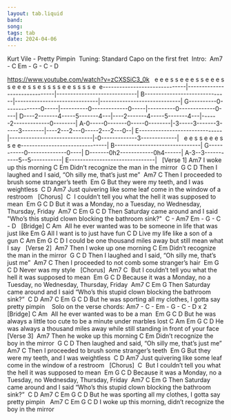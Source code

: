```yaml
---
layout: tab.liquid
band:
song:
tags: tab
date: 2024-04-06
---
```

Kurt Vile - Pretty Pimpin
 Tuning: Standard Capo on the first fret  Intro:  Am7 - C Em - G - C - D

https://www.youtube.com/watch?v=zCXSSiC3_0k
  e  e  e  s s  e  e  e  s s     e  e  e  s s  e  e  e  s s     e  s s s s e  e  s s s s e     e------------------------------|------------------------------|-----------------------------| B------------------------------|------------------------------|-----------------------------| G----------0-------------0-----|----------0-------------0-----|----------0-------------0----| D----2-------4-----5-------4---|----2-------4-----5-------4---|------2-------------0--------| A-0-----0-------0-----0--------|-3-----3-------3-----3--------|----2---2---0-----2---2---0--| E------------------------------|------------------------------|-0-------------3-------------|    e  e  s s e    e  e  s s e e-------------------------------| B-------------------------------| G-----------0--------------0----| D-------0h2------------0h4------| A-3--3-----------5--5-----------| E-------------------------------|
  [Verse 1] Am7 I woke up this morning C                               Em Didn’t recognize the man in the mirror        G                  C             D Then I laughed and I said, “Oh silly me, that’s just me”      Am7            C Then I proceeded to brush some stranger’s teeth               Em                  G But they were my teeth, and I was weightless      C                   D                            Am7 Just quivering like some leaf come in the window of a restroom   [Chorus]                              C          I couldn’t tell you what the hell it was supposed to mean              Em           G           C                    D But it was a Monday, no a Tuesday, no Wednesday, Thursday, Friday      Am7                             C                                              Em     G  C  D Then Saturday came around and I said "Who’s this stupid clown blocking the bathroom sink?"  C - Am7 Em - G - C - D   [Bridge] C                         Am       All he ever wanted was to be someone in life that was just like Em               G All I want is to just have fun C                   D Live my life like a son of a gun C                              Am                        Em   G  C  D I could be one thousand miles away but still mean what I say   [Verse 2]      Am7 Then I woke up one morning C                               Em Didn’t recognize the man in the mirror        G                  C             D Then I laughed and I said, “Oh silly me, that’s just me”      Am7                C Then I proceeded to not comb some stranger’s hair               Em     G  C  D Never was my style   [Chorus]      Am7                         C                                              But I couldn’t tell you what the hell it was supposed to mean                  Em           G           C                    D Because it was a Monday, no a Tuesday, no Wednesday, Thursday, Friday      Am7                             C                                              Em     G Then Saturday came around and I said “Who’s this stupid clown blocking the bathroom sink?”            C               D                           Am7      C   Em  G  C  D But he was sporting all my clothes, I gotta say pretty pimpin    Solo on the verse chords: Am7 - C - Em - G - C - D x 2   [Bridge] C                         Am   All he ever wanted was to be a man                     Em                      G                    C      D But he was always a little too cute to be a minute under marbles lost C                               Am                                        Em   G  C  D He was always a thousand miles away while still standing in front of your face   [Verse 3]      Am7 Then he woke up this morning C                               Em Didn’t recognize the boy in the mirror      G                C            D Then laughed and said, “Oh silly me, that’s just me”      Am7            C Then I proceeded to brush some stranger’s teeth               Em                  G But they were my teeth, and I was weightless      C                   D                            Am7 Just quivering like some leaf come in the window of a restroom   [Chorus]                                  C                                              But I couldn’t tell you what the hell it was supposed to mean                  Em           G           C                    D Because it was a Monday, no a Tuesday, no Wednesday, Thursday, Friday      Am7                             C                                              Em     G Then Saturday came around and I said “Who’s this stupid clown blocking the bathroom sink?”            C               D                           Am7      C   Em  G  C  D But he was sporting all my clothes, I gotta say pretty pimpin   Am7                     C                               Em        G     C     D I woke up this morning, didn’t recognize the boy in the mirror


